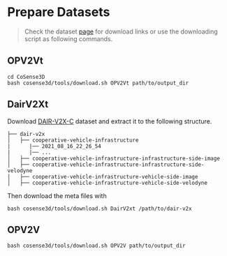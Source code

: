 # Prepare Datasets
> Check the dataset [page](https://data.uni-hannover.de/dataset/cosense3d) for download links or use the downloading script as following commands.
## OPV2Vt
```shell
cd CoSense3D
bash cosense3d/tools/download.sh OPV2Vt path/to/output_dir
```

## DairV2Xt

Download [DAIR-V2X-C](https://thudair.baai.ac.cn/coop-dtest) dataset and extract it to the following structure.

```shell
├── dair-v2x
│   ├── cooperative-vehicle-infrastructure
|      |── 2021_08_16_22_26_54
|      |── ...
│   ├── cooperative-vehicle-infrastructure-infrastructure-side-image
│   ├── cooperative-vehicle-infrastructure-infrastructure-side-velodyne
│   ├── cooperative-vehicle-infrastructure-vehicle-side-image
│   ├── cooperative-vehicle-infrastructure-vehicle-side-velodyne
```
Then download the meta files with
```shell
bash cosense3d/tools/download.sh DairV2xt /path/to/dair-v2x
```

## OPV2V

```shell
bash cosense3d/tools/download.sh OPV2V path/to/output_dir
```
